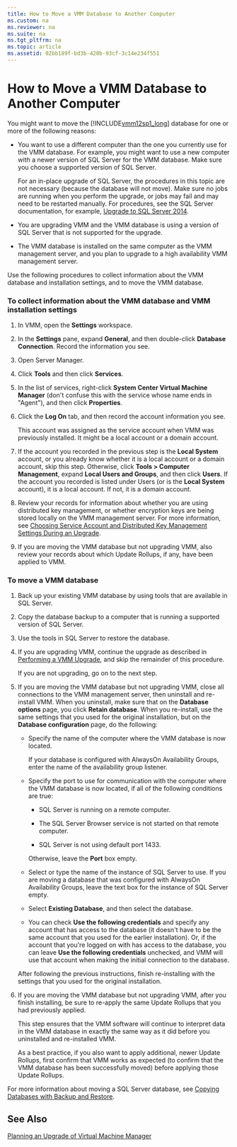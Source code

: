 ```yaml
---
title: How to Move a VMM Database to Another Computer
ms.custom: na
ms.reviewer: na
ms.suite: na
ms.tgt_pltfrm: na
ms.topic: article
ms.assetid: 02bb189f-bd3b-420b-93cf-3c14e234f551
---
```

# How to Move a VMM Database to Another Computer
You might want to move the [!INCLUDE[vmm12sp1_long](../Token/vmm12sp1_long_md.md)] database for one or more of the following reasons:

-   You want to use a different computer than the one you currently use for the VMM database. For example, you might want to use a new computer with a newer version of SQL Server for the VMM database. Make sure you choose a supported version of SQL Server.

    For an in\-place upgrade of SQL Server, the procedures in this topic are not necessary \(because the database will not move\). Make sure no jobs are running when you perform the upgrade, or jobs may fail and may need to be restarted manually. For procedures, see the SQL Server documentation, for example, [Upgrade to SQL Server 2014](https://msdn.microsoft.com/en-us/library/bb677622(v=sql.120).aspx).

-   You are upgrading VMM and the VMM database is using a version of SQL Server that is not supported for the upgrade.

-   The VMM database is installed on the same computer as the VMM management server, and you plan to upgrade to a high availability VMM management server.

Use the following procedures to collect information about the VMM database and installation settings, and to move the VMM database.

### To collect information about the VMM database and VMM installation settings

1.  In VMM, open the **Settings** workspace.

2.  In the **Settings** pane, expand **General**, and then double\-click **Database Connection**. Record the information you see.

3.  Open Server Manager.

4.  Click **Tools** and then click **Services**.

5.  In the list of services, right\-click **System Center Virtual Machine Manager** \(don't confuse this with the service whose name ends in "Agent"\), and then click **Properties**.

6.  Click the **Log On** tab, and then record the account information you see.

    This account was assigned as the service account when VMM was previously installed. It might be a local account or a domain account.

7.  If the account you recorded in the previous step is the **Local System** account, or you already know whether it is a local account or a domain account, skip this step. Otherwise, click **Tools > Computer Management**, expand **Local Users and Groups**, and then click **Users**. If the account you recorded is listed under Users \(or is the **Local System** account\), it is a local account. If not, it is a domain account.

8.  Review your records for information about whether you are using distributed key management, or whether encryption keys are being stored locally on the VMM management server. For more information, see [Choosing Service Account and Distributed Key Management Settings During an Upgrade](../Topic/Choosing-Service-Account-and-Distributed-Key-Management-Settings-During-an-Upgrade.md).

9. If you are moving the VMM database but not upgrading VMM, also review your records about which Update Rollups, if any, have been applied to VMM.

### To move a VMM database

1.  Back up your existing VMM database by using tools that are available in SQL Server.

2.  Copy the database backup to a computer that is running a supported version of SQL Server.

3.  Use the tools in SQL Server to restore the database.

4.  If you are upgrading VMM, continue the upgrade as described in [Performing a VMM Upgrade](../Topic/Performing-a-VMM-Upgrade.md), and skip the remainder of this procedure.

    If you are not upgrading, go on to the next step.

5.  If you are moving the VMM database but not upgrading VMM, close all connections to the VMM management server, then uninstall and re\-install VMM. When you uninstall, make sure that on the **Database options** page, you click **Retain database**. When you re\-install, use the same settings that you used for the original installation, but on the **Database configuration** page, do the following:

    -   Specify the name of the computer where the VMM database is now located.

        If your database is configured with AlwaysOn Availability Groups, enter the name of the availability group listener.

    -   Specify the port to use for communication with the computer where the VMM database is now located, if all of the following conditions are true:

        -   SQL Server is running on a remote computer.

        -   The SQL Server Browser service is not started on that remote computer.

        -   SQL Server is not using default port 1433.

        Otherwise, leave the **Port** box empty.

    -   Select or type the name of the instance of SQL Server to use. If you are moving a database that was configured with AlwaysOn Availability Groups, leave the text box for the instance of SQL Server empty.

    -   Select **Existing Database**, and then select the database.

    -   You can check **Use the following credentials** and specify any account that has access to the database \(it doesn't have to be the same account that you used for the earlier installation\). Or, if the account that you're logged on with has access to the database, you can leave **Use the following credentials** unchecked, and VMM will use that account when making the initial connection to the database.

    After following the previous instructions, finish re\-installing with the settings that you used for the original installation.

6.  If you are moving the VMM database but not upgrading VMM, after you finish installing, be sure to re\-apply the same Update Rollups that you had previously applied.

    This step ensures that the VMM software will continue to interpret data in the VMM database in exactly the same way as it did before you uninstalled and re\-installed VMM.

    As a best practice, if you also want to apply additional, newer Update Rollups, first confirm that VMM works as expected \(to confirm that the VMM database has been successfully moved\) before applying those Update Rollups.

For more information about moving a SQL Server database, see [Copying Databases with Backup and Restore](http://technet.microsoft.com/library/ms190436.aspx).

## See Also
[Planning an Upgrade of Virtual Machine Manager](../Topic/Planning-an-Upgrade-of-Virtual-Machine-Manager.md)


